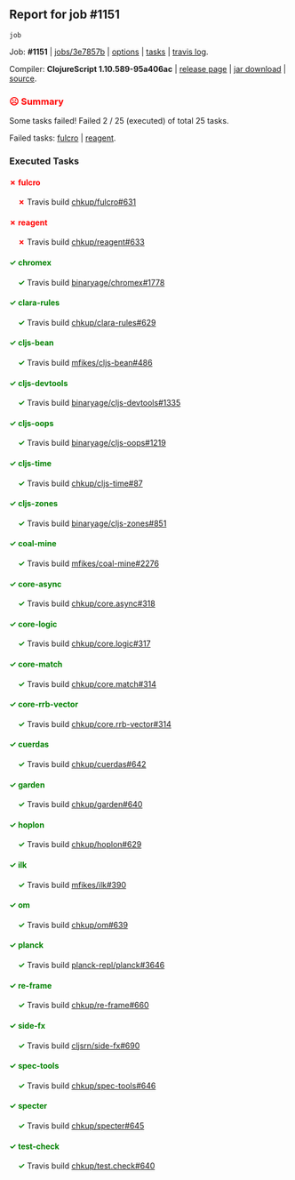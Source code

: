 ## Report for job #1151
```
job
```


Job: **#1151** | [jobs/3e7857b](https://github.com/cljs-oss/canary/commit/3e7857b068ba265be2cf894a16c09be5bc3182ac) | [options](options.edn) | [tasks](tasks.edn) | [travis log](https://travis-ci.org/cljs-oss/canary/builds/605877417).

Compiler: **ClojureScript 1.10.589-95a406ac** | [release page](https://github.com/cljs-oss/canary/releases/tag/r1.10.589-95a406ac) | [jar download](https://github.com/cljs-oss/canary/releases/download/r1.10.589-95a406ac/clojurescript-1.10.589-95a406ac.jar) | [source](https://github.com/clojure/clojurescript/commit/95a406ac81a34b4c3d95a06bf38898fe7ffa04ae).

### <b style='color:red'>☹ Summary</b>

Some tasks failed! Failed 2 / 25 (executed) of total 25 tasks.

Failed tasks: [fulcro](#-fulcro) | [reagent](#-reagent).

### Executed Tasks

#### <b style='color:red'>&#x2717; fulcro</b>
&nbsp;&nbsp;&nbsp;&nbsp;<b style='color:red'>&#x2717;</b> Travis build [chkup/fulcro#631](https://travis-ci.org/chkup/fulcro/builds/605879104)<br>

#### <b style='color:red'>&#x2717; reagent</b>
&nbsp;&nbsp;&nbsp;&nbsp;<b style='color:red'>&#x2717;</b> Travis build [chkup/reagent#633](https://travis-ci.org/chkup/reagent/builds/605879128)<br>

#### <b style='color:green'>&#x2713; chromex</b>
&nbsp;&nbsp;&nbsp;&nbsp;<b style='color:green'>&#x2713;</b> Travis build [binaryage/chromex#1778](https://travis-ci.org/binaryage/chromex/builds/605879013)<br>

#### <b style='color:green'>&#x2713; clara-rules</b>
&nbsp;&nbsp;&nbsp;&nbsp;<b style='color:green'>&#x2713;</b> Travis build [chkup/clara-rules#629](https://travis-ci.org/chkup/clara-rules/builds/605879015)<br>

#### <b style='color:green'>&#x2713; cljs-bean</b>
&nbsp;&nbsp;&nbsp;&nbsp;<b style='color:green'>&#x2713;</b> Travis build [mfikes/cljs-bean#486](https://travis-ci.org/mfikes/cljs-bean/builds/605879019)<br>

#### <b style='color:green'>&#x2713; cljs-devtools</b>
&nbsp;&nbsp;&nbsp;&nbsp;<b style='color:green'>&#x2713;</b> Travis build [binaryage/cljs-devtools#1335](https://travis-ci.org/binaryage/cljs-devtools/builds/605879021)<br>

#### <b style='color:green'>&#x2713; cljs-oops</b>
&nbsp;&nbsp;&nbsp;&nbsp;<b style='color:green'>&#x2713;</b> Travis build [binaryage/cljs-oops#1219](https://travis-ci.org/binaryage/cljs-oops/builds/605879023)<br>

#### <b style='color:green'>&#x2713; cljs-time</b>
&nbsp;&nbsp;&nbsp;&nbsp;<b style='color:green'>&#x2713;</b> Travis build [chkup/cljs-time#87](https://travis-ci.org/chkup/cljs-time/builds/605879025)<br>

#### <b style='color:green'>&#x2713; cljs-zones</b>
&nbsp;&nbsp;&nbsp;&nbsp;<b style='color:green'>&#x2713;</b> Travis build [binaryage/cljs-zones#851](https://travis-ci.org/binaryage/cljs-zones/builds/605879028)<br>

#### <b style='color:green'>&#x2713; coal-mine</b>
&nbsp;&nbsp;&nbsp;&nbsp;<b style='color:green'>&#x2713;</b> Travis build [mfikes/coal-mine#2276](https://travis-ci.org/mfikes/coal-mine/builds/605879030)<br>

#### <b style='color:green'>&#x2713; core-async</b>
&nbsp;&nbsp;&nbsp;&nbsp;<b style='color:green'>&#x2713;</b> Travis build [chkup/core.async#318](https://travis-ci.org/chkup/core.async/builds/605879036)<br>

#### <b style='color:green'>&#x2713; core-logic</b>
&nbsp;&nbsp;&nbsp;&nbsp;<b style='color:green'>&#x2713;</b> Travis build [chkup/core.logic#317](https://travis-ci.org/chkup/core.logic/builds/605879038)<br>

#### <b style='color:green'>&#x2713; core-match</b>
&nbsp;&nbsp;&nbsp;&nbsp;<b style='color:green'>&#x2713;</b> Travis build [chkup/core.match#314](https://travis-ci.org/chkup/core.match/builds/605879040)<br>

#### <b style='color:green'>&#x2713; core-rrb-vector</b>
&nbsp;&nbsp;&nbsp;&nbsp;<b style='color:green'>&#x2713;</b> Travis build [chkup/core.rrb-vector#314](https://travis-ci.org/chkup/core.rrb-vector/builds/605879042)<br>

#### <b style='color:green'>&#x2713; cuerdas</b>
&nbsp;&nbsp;&nbsp;&nbsp;<b style='color:green'>&#x2713;</b> Travis build [chkup/cuerdas#642](https://travis-ci.org/chkup/cuerdas/builds/605879044)<br>

#### <b style='color:green'>&#x2713; garden</b>
&nbsp;&nbsp;&nbsp;&nbsp;<b style='color:green'>&#x2713;</b> Travis build [chkup/garden#640](https://travis-ci.org/chkup/garden/builds/605879069)<br>

#### <b style='color:green'>&#x2713; hoplon</b>
&nbsp;&nbsp;&nbsp;&nbsp;<b style='color:green'>&#x2713;</b> Travis build [chkup/hoplon#629](https://travis-ci.org/chkup/hoplon/builds/605879108)<br>

#### <b style='color:green'>&#x2713; ilk</b>
&nbsp;&nbsp;&nbsp;&nbsp;<b style='color:green'>&#x2713;</b> Travis build [mfikes/ilk#390](https://travis-ci.org/mfikes/ilk/builds/605879196)<br>

#### <b style='color:green'>&#x2713; om</b>
&nbsp;&nbsp;&nbsp;&nbsp;<b style='color:green'>&#x2713;</b> Travis build [chkup/om#639](https://travis-ci.org/chkup/om/builds/605879146)<br>

#### <b style='color:green'>&#x2713; planck</b>
&nbsp;&nbsp;&nbsp;&nbsp;<b style='color:green'>&#x2713;</b> Travis build [planck-repl/planck#3646](https://travis-ci.org/planck-repl/planck/builds/605879148)<br>

#### <b style='color:green'>&#x2713; re-frame</b>
&nbsp;&nbsp;&nbsp;&nbsp;<b style='color:green'>&#x2713;</b> Travis build [chkup/re-frame#660](https://travis-ci.org/chkup/re-frame/builds/605879217)<br>

#### <b style='color:green'>&#x2713; side-fx</b>
&nbsp;&nbsp;&nbsp;&nbsp;<b style='color:green'>&#x2713;</b> Travis build [cljsrn/side-fx#690](https://travis-ci.org/cljsrn/side-fx/builds/605879116)<br>

#### <b style='color:green'>&#x2713; spec-tools</b>
&nbsp;&nbsp;&nbsp;&nbsp;<b style='color:green'>&#x2713;</b> Travis build [chkup/spec-tools#646](https://travis-ci.org/chkup/spec-tools/builds/605879132)<br>

#### <b style='color:green'>&#x2713; specter</b>
&nbsp;&nbsp;&nbsp;&nbsp;<b style='color:green'>&#x2713;</b> Travis build [chkup/specter#645](https://travis-ci.org/chkup/specter/builds/605879159)<br>

#### <b style='color:green'>&#x2713; test-check</b>
&nbsp;&nbsp;&nbsp;&nbsp;<b style='color:green'>&#x2713;</b> Travis build [chkup/test.check#640](https://travis-ci.org/chkup/test.check/builds/605879221)<br>